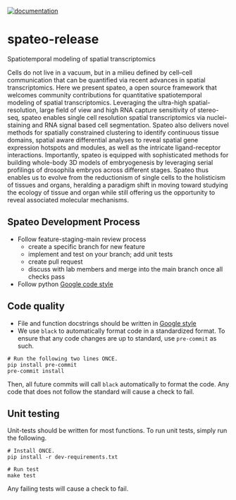 [![documentation](https://readthedocs.org/projects/spateo-release/badge/?version=latest)](https://spateo-release.readthedocs.io/en/latest/)

# spateo-release
Spatiotemporal modeling of spatial transcriptomics 

Cells do not live in a vacuum, but in a milieu defined by cell–cell 
communication that can be quantified via recent advances in spatial 
transcriptomics. Here we present spateo, a open source framework that 
welcomes community contributions for quantitative spatiotemporal 
modeling of spatial transcriptomics. Leveraging the ultra-high 
spatial-resolution, large field of view and high RNA capture sensitivity 
of stereo-seq, spateo enables single cell resolution spatial 
transcriptomics via nuclei-staining and RNA signal based cell 
segmentation. Spateo also delivers novel methods for spatially 
constrained clustering to identify continuous tissue domains, spatial 
aware differential analyses to reveal spatial gene expression hotspots 
and modules, as well as the intricate ligand-receptor interactions. 
Importantly, spateo is equipped with sophisticated methods for building 
whole-body 3D models of embryogenesis by leveraging serial profilings of 
drosophila embryos across different stages. Spateo thus enables us to 
evolve from the reductionism of single cells to the holisticism of 
tissues and organs, heralding a paradigm shift in moving toward studying 
the ecology of tissue and organ while still offering us the opportunity 
to reveal associated molecular mechanisms.

## Spateo Development Process
- Follow feature-staging-main review process
    - create a specific branch for new feature
    - implement and test on your branch; add unit tests
    - create pull request
    - discuss with lab members and merge into the main branch once all checks pass
- Follow python [Google code style](https://google.github.io/styleguide/pyguide.html)

## Code quality
- File and function docstrings should be written in [Google style](https://google.github.io/styleguide/pyguide.html)
- We use `black` to automatically format code in a standardized format. To ensure that any code changes are up to standard, use `pre-commit` as such.
```
# Run the following two lines ONCE.
pip install pre-commit
pre-commit install
```
Then, all future commits will call `black` automatically to format the code. Any code that does not follow the standard will cause a check to fail.

## Unit testing
Unit-tests should be written for most functions. To run unit tests, simply run the following.
```
# Install ONCE.
pip install -r dev-requirements.txt

# Run test
make test
```
Any failing tests will cause a check to fail.
